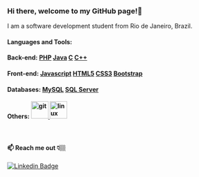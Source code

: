 

<!--
**rafael-lassance/rafael-lassance** is a ✨ _special_ ✨ repository because its `README.md` (this file) appears on your GitHub profile.
### Hi there 👋

Here are some ideas to get you started:

- 🔭 I’m currently working on ...
- 🌱 I’m currently learning ...
- 👯 I’m looking to collaborate on ...
- 🤔 I’m looking for help with ...
- 💬 Ask me about ...
- 📫 How to reach me: ...
- 😄 Pronouns: ...
- ⚡ Fun fact: ...
-->
### Hi there, welcome to my GitHub page!👋

<p align="left">I am a software development student from Rio de Janeiro, Brazil.</p>

<h4 align="left">Languages and Tools:</h4>

<h4 align="left">Back-end: 
<a href="https://www.php.net/" target="_blank">PHP</a>
<a href="https://www.java.com" target="_blank">Java</a>
<a href="https://www.cprogramming.com/" target="_blank">C</a>
<a href="https://www.w3schools.com/cpp/" target="_blank">C++</a>  
</h4>



<h4 align="left">Front-end: 
<a href="https://developer.mozilla.org/en-US/docs/Web/JavaScript" target="_blank">Javascript</a>  
<a href="https://www.w3.org/html/" target="_blank">HTML5</a>
<a href="https://www.w3schools.com/css/" target="_blank">CSS3</a>
<a href="https://getbootstrap.com" target="_blank">Bootstrap</a>
</h4>



<h4 align="left">Databases:  
<a href="https://www.mysql.com/" target="_blank">MySQL</a>
<a href="https://www.microsoft.com/pt-br/sql-server" target="_blank">SQL Server</a>
</h4>



<h4 align="left">Others: 
<a href="https://git-scm.com/" target="_blank"> <img src="https://www.vectorlogo.zone/logos/git-scm/git-scm-icon.svg" alt="git" width="40" height="40"/> </a>
<a href="https://www.linux.org/" target="_blank"> <img src="https://devicons.github.io/devicon/devicon.git/icons/linux/linux-original.svg" alt="linux" width="40"                height="40"/> </a>
</h4>

<br>

<h4>📫 Reach me out 👇🏼</h4> 

[![Linkedin Badge](https://img.shields.io/badge/-LinkedIn-blue?style=flat-square&logo=Linkedin&logoColor=white&link=https://www.linkedin.com/in/rafael-loamartinez/)](https://www.linkedin.com/in/rafael-loamartinez/)

